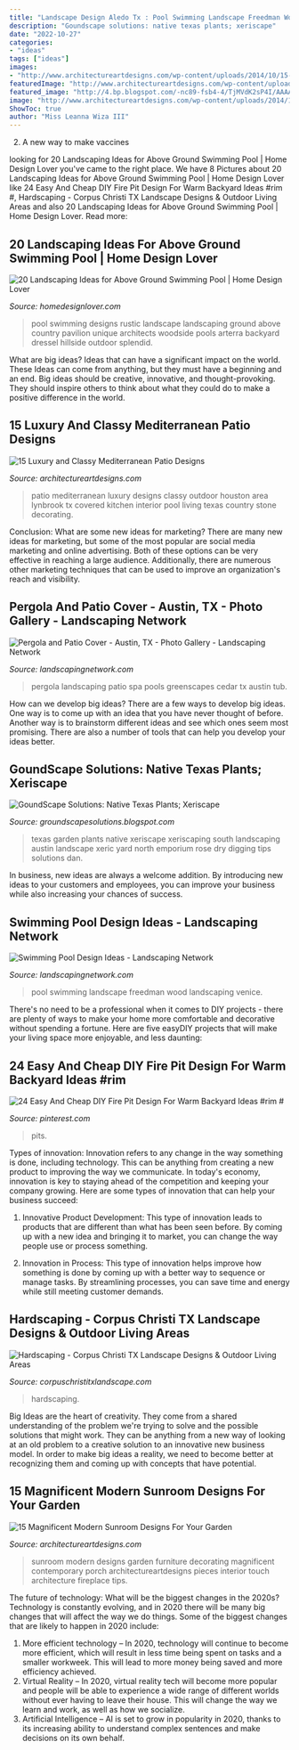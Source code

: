 ```yaml
---
title: "Landscape Design Aledo Tx : Pool Swimming Landscape Freedman Wood Landscaping Venice"
description: "Goundscape solutions: native texas plants; xeriscape"
date: "2022-10-27"
categories:
- "ideas"
tags: ["ideas"]
images:
- "http://www.architectureartdesigns.com/wp-content/uploads/2014/10/15-Luxury-and-Classy-Mediterranean-Patio-Designs-13-630x420.jpg"
featuredImage: "http://www.architectureartdesigns.com/wp-content/uploads/2014/10/15-Luxury-and-Classy-Mediterranean-Patio-Designs-13-630x420.jpg"
featured_image: "http://4.bp.blogspot.com/-nc89-fsb4-4/TjMVdK2sP4I/AAAAAAAAAA4/3O8vCFrLpHY/w1200-h630-p-k-nu/xeric_plant.jpg"
image: "http://www.architectureartdesigns.com/wp-content/uploads/2014/10/15-Luxury-and-Classy-Mediterranean-Patio-Designs-13-630x420.jpg"
ShowToc: true
author: "Miss Leanna Wiza III"
---
```



2. A new way to make vaccines 

	

		
looking for 20 Landscaping Ideas for Above Ground Swimming Pool | Home Design Lover you've came to the right place. We have 8 Pictures about 20 Landscaping Ideas for Above Ground Swimming Pool | Home Design Lover like 24 Easy And Cheap DIY Fire Pit Design For Warm Backyard Ideas #rim #, Hardscaping - Corpus Christi TX Landscape Designs &amp; Outdoor Living Areas and also 20 Landscaping Ideas for Above Ground Swimming Pool | Home Design Lover. Read more:
		
    
## 20 Landscaping Ideas For Above Ground Swimming Pool | Home Design Lover

<img loading=lazy src="https://homedesignlover.com/wp-content/uploads/2015/08/4-hillside-garden.jpg" onerror="this.onerror=null;this.src='https://tse3.mm.bing.net/th?id=OIP.Gb5I2wAUFda5acnTKfAV4AHaE7&amp;pid=15.1';" alt="20 Landscaping Ideas for Above Ground Swimming Pool | Home Design Lover">

_Source: homedesignlover.com_

>pool swimming designs rustic landscape landscaping ground above country pavilion unique architects woodside pools arterra backyard dressel hillside outdoor splendid. 

	

What are big ideas? Ideas that can have a significant impact on the world. These Ideas can come from anything, but they must have a beginning and an end. Big ideas should be creative, innovative, and thought-provoking. They should inspire others to think about what they could do to make a positive difference in the world.

    
## 15 Luxury And Classy Mediterranean Patio Designs

<img loading=lazy src="http://www.architectureartdesigns.com/wp-content/uploads/2014/10/15-Luxury-and-Classy-Mediterranean-Patio-Designs-13-630x420.jpg" onerror="this.onerror=null;this.src='https://tse4.mm.bing.net/th?id=OIP.M-NhBtUl3wR8forWaE-tQgHaE8&amp;pid=15.1';" alt="15 Luxury and Classy Mediterranean Patio Designs">

_Source: architectureartdesigns.com_

>patio mediterranean luxury designs classy outdoor houston area lynbrook tx covered kitchen interior pool living texas country stone decorating. 

	

Conclusion: What are some new ideas for marketing?
There are many new ideas for marketing, but some of the most popular are social media marketing and online advertising. Both of these options can be very effective in reaching a large audience. Additionally, there are numerous other marketing techniques that can be used to improve an organization's reach and visibility.

    
## Pergola And Patio Cover - Austin, TX - Photo Gallery - Landscaping Network

<img loading=lazy src="https://images.landscapingnetwork.com/pictures/images/800x642Max/pergola-and-patio-cover_14/cedar-spa-pergola-greenscapes-landscaping-and-pools_10180.jpg" onerror="this.onerror=null;this.src='https://tse4.mm.bing.net/th?id=OIP.8Q_HJz2A_Pxo6iSrngTeDAHaFk&amp;pid=15.1';" alt="Pergola and Patio Cover - Austin, TX - Photo Gallery - Landscaping Network">

_Source: landscapingnetwork.com_

>pergola landscaping patio spa pools greenscapes cedar tx austin tub. 

	

How can we develop big ideas?
There are a few ways to develop big ideas. One way is to come up with an idea that you have never thought of before. Another way is to brainstorm different ideas and see which ones seem most promising. There are also a number of tools that can help you develop your ideas better.

    
## GoundScape Solutions: Native Texas Plants; Xeriscape

<img loading=lazy src="http://4.bp.blogspot.com/-nc89-fsb4-4/TjMVdK2sP4I/AAAAAAAAAA4/3O8vCFrLpHY/w1200-h630-p-k-nu/xeric_plant.jpg" onerror="this.onerror=null;this.src='https://tse4.mm.bing.net/th?id=OIP.T_QajfrDaHZ7s8p2OSxMNgHaFj&amp;pid=15.1';" alt="GoundScape Solutions: Native Texas Plants; Xeriscape">

_Source: groundscapesolutions.blogspot.com_

>texas garden plants native xeriscape xeriscaping south landscaping austin landscape xeric yard north emporium rose dry digging tips solutions dan. 

	

In business, new ideas are always a welcome addition. By introducing new ideas to your customers and employees, you can improve your business while also increasing your chances of success.

    
## Swimming Pool Design Ideas - Landscaping Network

<img loading=lazy src="https://images.landscapingnetwork.com/pictures/images/900x705Max/swimming-pool_6/wood-deck-swimming-pool-z-freedman-landscape-design_2459.jpg" onerror="this.onerror=null;this.src='https://tse2.mm.bing.net/th?id=OIP.PsZ4DzEF2Rt1abCKCXZKZgHaFK&amp;pid=15.1';" alt="Swimming Pool Design Ideas - Landscaping Network">

_Source: landscapingnetwork.com_

>pool swimming landscape freedman wood landscaping venice. 

	

There's no need to be a professional when it comes to DIY projects - there are plenty of ways to make your home more comfortable and decorative without spending a fortune. Here are five easyDIY projects that will make your living space more enjoyable, and less daunting: 

    
## 24 Easy And Cheap DIY Fire Pit Design For Warm Backyard Ideas #rim #

<img loading=lazy src="https://i.pinimg.com/736x/8e/7c/4a/8e7c4acd44af1475c7d09c0be1a239f2.jpg" onerror="this.onerror=null;this.src='https://tse2.mm.bing.net/th?id=OIP.NG2Mhq3zMRzcHxAOw50o_QHaLZ&amp;pid=15.1';" alt="24 Easy And Cheap DIY Fire Pit Design For Warm Backyard Ideas #rim #">

_Source: pinterest.com_

>pits. 

	

Types of innovation:
Innovation refers to any change in the way something is done, including technology. This can be anything from creating a new product to improving the way we communicate. In today's economy, innovation is key to staying ahead of the competition and keeping your company growing. Here are some types of innovation that can help your business succeed:
1. Innovative Product Development: This type of innovation leads to products that are different than what has been seen before. By coming up with a new idea and bringing it to market, you can change the way people use or process something.

2. Innovation in Process: This type of innovation helps improve how something is done by coming up with a better way to sequence or manage tasks. By streamlining processes, you can save time and energy while still meeting customer demands.


    
## Hardscaping - Corpus Christi TX Landscape Designs &amp; Outdoor Living Areas

<img loading=lazy src="https://www.corpuschristitxlandscape.com/wp-content/uploads/2020/01/Corpus-Christi-TX-Landscape-Designs-Outdoor-Living-Areas-Home-Page-Image.jpg" onerror="this.onerror=null;this.src='https://tse2.mm.bing.net/th?id=OIP.Pdi0L8KqTbt3IjUXZNNIPAHaFi&amp;pid=15.1';" alt="Hardscaping - Corpus Christi TX Landscape Designs &amp; Outdoor Living Areas">

_Source: corpuschristitxlandscape.com_

>hardscaping. 

	

Big Ideas are the heart of creativity. They come from a shared understanding of the problem we're trying to solve and the possible solutions that might work. They can be anything from a new way of looking at an old problem to a creative solution to an innovative new business model. In order to make big ideas a reality, we need to become better at recognizing them and coming up with concepts that have potential.

    
## 15 Magnificent Modern Sunroom Designs For Your Garden

<img loading=lazy src="http://www.architectureartdesigns.com/wp-content/uploads/2014/09/15-Magnificent-Modern-Sunroom-Designs-For-Your-Garden-15-630x945.jpg" onerror="this.onerror=null;this.src='https://tse2.mm.bing.net/th?id=OIP.kkCZTj91KbKE9s03iE4DVgHaLH&amp;pid=15.1';" alt="15 Magnificent Modern Sunroom Designs For Your Garden">

_Source: architectureartdesigns.com_

>sunroom modern designs garden furniture decorating magnificent contemporary porch architectureartdesigns pieces interior touch architecture fireplace tips. 

	

The future of technology: What will be the biggest changes in the 2020s?
Technology is constantly evolving, and in 2020 there will be many big changes that will affect the way we do things. Some of the biggest changes that are likely to happen in 2020 include: 
1. More efficient technology – In 2020, technology will continue to become more efficient, which will result in less time being spent on tasks and a smaller workweek. This will lead to more money being saved and more efficiency achieved. 
2. Virtual Reality – In 2020, virtual reality tech will become more popular and people will be able to experience a wide range of different worlds without ever having to leave their house. This will change the way we learn and work, as well as how we socialize. 
3. Artificial Intelligence – AI is set to grow in popularity in 2020, thanks to its increasing ability to understand complex sentences and make decisions on its own behalf.


